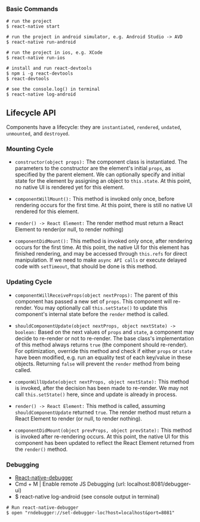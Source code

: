 ### Basic Commands

```
# run the project
$ react-native start

# run the project in android simulator, e.g. Android Studio -> AVD
$ react-native run-android

# run the project in ios, e.g. XCode
$ react-native run-ios

# install and run react-devtools
$ npm i -g react-devtools
$ react-devtools

# see the console.log() in terminal
$ react-native log-android
```

## Lifecycle API

Components have a lifecycle: they are `instantiated`, `rendered`, `undated`, `unmounted`, and `destroyed`.

### Mounting Cycle

- `constructor(object props):` The component class is instantiated. The parameters to the constructor are the element's initial `props`, as specified by the parent element. We can optionally specify and initial state for the element by assigning an object to `this.state`. At this point, no native UI is rendered yet for this element.

- `componentWillMount():` This method is invoked only once, before rendering occurs for the first time. At this point, there is still no native UI rendered for this element.

- `render() -> React Element:` The render method must return a React Element to render(or null, to render nothing)

- `componentDidMount():` This method is invoked only once, after rendering occurs for the first time. At this point, the native UI for this element has finished rendering, and may be accessed through `this.refs` for direct manipulation. If we need to make `async API calls` or execute delayed code with `setTimeout`, that should be done is this method.

### Updating Cycle

- `componentWillReceiveProps(object nextProps):` The parent of this component has passed a new set of `props`. This component will re-render. You may optionally call `this.setState()` to update this component's internal state before the `render` method is called.

- `shouldComponentUpdate(object nextProps, object nextState) -> boolean:` Based on the next values of `props` and `state`, a component may decide to re-render or not to re-render. The base class's implementation of this method always returns `true` (the component should re-render). For optimization, override this method and check if either `props` or `state` have been modified, e.g. run an equality test of each key/value in these objects. Returning `false` will prevent the `render` method from being called.

- `componWillUpdate(object nextProps, object nextState):` This method is invoked, after the decision has been made to re-render. We may not call `this.setState()` here, since and update is already in process.

- `render() -> React Element:` This method is called, assuming `shouldComponentUpdate` returned `true`. The render method must return a React Element to render (or null, to render nothing).

- `componentDidMount(object prevProps, object prevState):` This method is invoked after re-rendering occurs. At this point, the native UI for this component has been updated to reflect the React Element returned from the `render()` method.

### Debugging

- [React-native-debugger](https://github.com/jhen0409/react-native-debugger/blob/master/docs/getting-started.md)
- Cmd + M | Enable remote JS Debugging (url: localhost:8081/debugger-ui)
- $ react-native log-android (see console output in terminal)


```
# Run react-native-debugger
$ open "rndebugger://set-debugger-loc?host=localhost&port=8081"
```